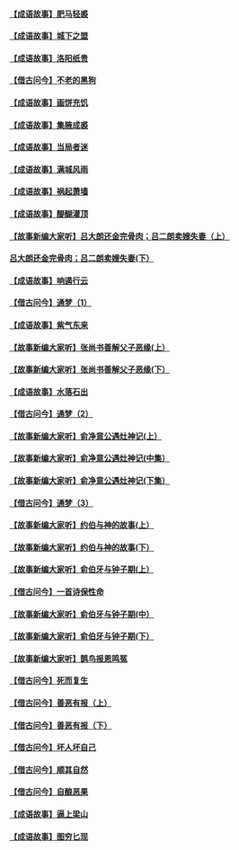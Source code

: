 #### [【成语故事】肥马轻裘](../pages/soh_whxg/n2298495.md)
#### [【成语故事】城下之盟](../pages/soh_whxg/n2311587.md)
#### [【成语故事】洛阳纸贵](../pages/soh_whxg/n2324670.md)
#### [【借古问今】不老的黑狗](../pages/soh_whxg/n2356623.md)
#### [【成语故事】画饼充饥](../pages/soh_whxg/n2353989.md)
#### [【成语故事】集腋成裘](../pages/soh_whxg/n2375190.md)
#### [【成语故事】当局者迷](../pages/soh_whxg/n2386855.md)
#### [【成语故事】满城风雨](../pages/soh_whxg/n2410600.md)
#### [【成语故事】祸起萧墙](../pages/soh_whxg/n2422570.md)
#### [【成语故事】醍醐灌顶](../pages/soh_whxg/n2434870.md)
#### [【故事新编大家听】吕大朗还金完骨肉；吕二朗卖嫂失妻（上）](../pages/soh_whxg/n2449441.md)
#### [吕大朗还金完骨肉；吕二朗卖嫂失妻(下）](../pages/soh_whxg/n2454265.md)
#### [【成语故事】响遏行云](../pages/soh_whxg/n2444656.md)
#### [【借古问今】通梦（1）](../pages/soh_whxg/n2462704.md)
#### [【成语故事】紫气东来](../pages/soh_whxg/n2480680.md)
#### [【故事新编大家听】张尚书善解父子恶缘(上）](../pages/soh_whxg/n2488846.md)
#### [【故事新编大家听】张尚书善解父子恶缘(下）](../pages/soh_whxg/n2491333.md)
#### [【成语故事】水落石出](../pages/soh_whxg/n2541830.md)
#### [【借古问今】通梦（2）](../pages/soh_whxg/n2572969.md)
#### [【故事新编大家听】俞净意公遇灶神记(上）](../pages/soh_whxg/n2618677.md)
#### [【故事新编大家听】俞净意公遇灶神记(中集）](../pages/soh_whxg/n2619052.md)
#### [【故事新编大家听】俞净意公遇灶神记(下集）](../pages/soh_whxg/n2620909.md)
#### [【借古问今】通梦（3）](../pages/soh_whxg/n2648257.md)
#### [【故事新编大家听】约伯与神的故事(上）](../pages/soh_whxg/n2659852.md)
#### [【故事新编大家听】约伯与神的故事(下）](../pages/soh_whxg/n2661631.md)
#### [【故事新编大家听】俞伯牙与钟子期(上）](../pages/soh_whxg/n2678431.md)
#### [【借古问今】一首诗保性命](../pages/soh_whxg/n2703136.md)
#### [【故事新编大家听】俞伯牙与钟子期(中）](../pages/soh_whxg/n2711536.md)
#### [【故事新编大家听】俞伯牙与钟子期(下）](../pages/soh_whxg/n2732173.md)
#### [【故事新编大家听】鹊鸟报恩鸣冤](../pages/soh_whxg/n2773008.md)
#### [【借古问今】死而复生](../pages/soh_whxg/n2779674.md)
#### [【借古问今】善恶有报（上）](../pages/soh_whxg/n2871297.md)
#### [【借古问今】善恶有报（下）](../pages/soh_whxg/n2933698.md)
#### [【借古问今】坏人坏自己](../pages/soh_whxg/n3073202.md)
#### [【借古问今】顺其自然](../pages/soh_whxg/n3138107.md)
#### [【借古问今】自酿恶果](../pages/soh_whxg/n3208206.md)
#### [【成语故事】逼上梁山](../pages/soh_whxg/n2136525.md)
#### [【成语故事】图穷匕现](../pages/soh_whxg/n2146806.md)
